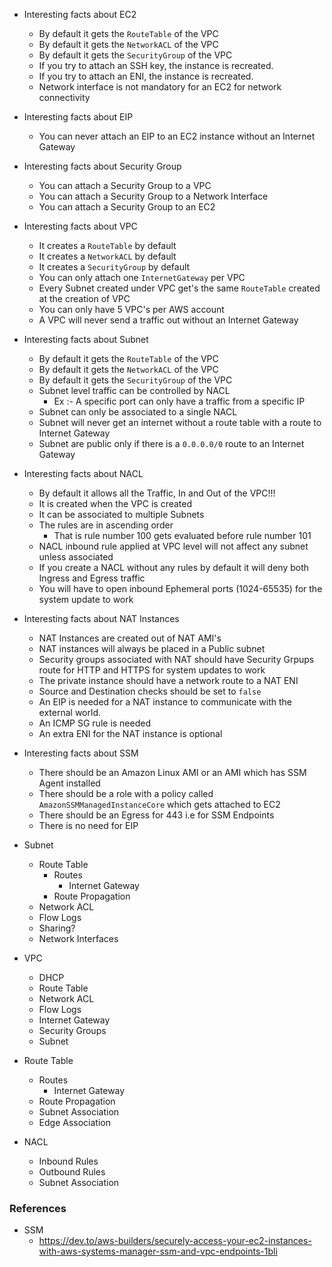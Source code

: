 * Interesting facts about EC2
	* By default it gets the `RouteTable` of the VPC 
	* By default it gets the `NetworkACL` of the VPC 
	* By default it gets the `SecurityGroup` of the VPC 
	* If you try to attach an SSH key, the instance is recreated.
	* If you try to attach an ENI, the instance is recreated.
	* Network interface is not mandatory for an EC2 for network connectivity

* Interesting facts about EIP
	* You can never attach an EIP to an EC2 instance without an Internet Gateway

* Interesting facts about Security Group
	* You can attach a Security Group to a VPC
	* You can attach a Security Group to a Network Interface
	* You can attach a Security Group to an EC2 		

* Interesting facts about VPC
	* It creates a `RouteTable` by default
	* It creates a `NetworkACL` by default
	* It creates a `SecurityGroup` by default
	* You can only attach one `InternetGateway` per VPC
	* Every Subnet created under VPC get's the same `RouteTable` created at the creation of VPC
	* You can only have 5 VPC's per AWS account
	* A VPC will never send a traffic out without an Internet Gateway

* Interesting facts about Subnet
	* By default it gets the `RouteTable` of the VPC 
	* By default it gets the `NetworkACL` of the VPC 
	* By default it gets the `SecurityGroup` of the VPC 
	* Subnet level traffic can be controlled by NACL
		* Ex :- A specific port can only have a traffic from a specific IP
	* Subnet can only be associated to a single NACL
	* Subnet will never get an internet without a route table with a route to Internet Gateway 
	* Subnet are public only if there is a `0.0.0.0/0` route to an Internet Gateway 

* Interesting facts about NACL
	* By default it allows all the Traffic, In and Out of the VPC!!!	
	* It is created when the VPC is created
	* It can be associated to multiple Subnets
	* The rules are in ascending order
		* That is rule number 100 gets evaluated before rule number 101
	* NACL inbound rule applied at VPC level will not affect any subnet unless associated
	* If you create a NACL without any rules by default it will deny both Ingress and Egress traffic
	* You will have to open inbound Ephemeral ports (1024-65535) for the system update to work

* Interesting facts about NAT Instances
	* NAT Instances are created out of NAT AMI's
	* NAT instances will always be placed in a Public subnet
	* Security groups associated with NAT should have Security Grpups route for HTTP and HTTPS for system updates to work
	* The private instance should have a network route to a NAT ENI
	* Source and Destination checks should be set to `false`
	* An EIP is needed for a NAT instance to communicate with the external world.
	* An ICMP SG rule is needed
	* An extra ENI for the NAT instance is optional

* Interesting facts about SSM
	* There should be an Amazon Linux AMI or an AMI which has SSM Agent installed
	* There should be a role with a policy called `AmazonSSMManagedInstanceCore` which gets attached to EC2
	* There should be an Egress for 443 i.e for SSM Endpoints
	* There is no need for EIP 		

* Subnet
	* Route Table
		* Routes
			* Internet Gateway
		* Route Propagation
	* Network ACL
	* Flow Logs
	* Sharing?
	* Network Interfaces
* VPC
	* DHCP
	* Route Table
	* Network ACL
	* Flow Logs
	* Internet Gateway
	* Security Groups
	* Subnet
* Route Table
	* Routes
		* Internet Gateway
	* Route Propagation 
	* Subnet Association
	* Edge Association
* NACL
	* Inbound Rules	
	* Outbound Rules	
	* Subnet Association

### References
* SSM
	* https://dev.to/aws-builders/securely-access-your-ec2-instances-with-aws-systems-manager-ssm-and-vpc-endpoints-1bli	

